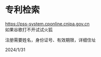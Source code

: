 # 专利检索

https://pss-system.cponline.cnipa.gov.cn  
如果谷歌打不开试试火狐  

注册需要姓名，身份证号、有效期限，详细住址  


2024/1/31  
